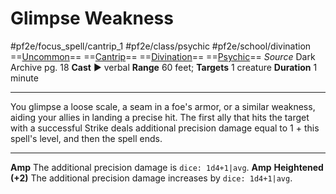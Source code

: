 # Glimpse Weakness
#pf2e/focus_spell/cantrip_1 #pf2e/class/psychic #pf2e/school/divination 
==[Uncommon](../../../../../TTRPGShare-Pathfinder-2E-Vault/rules/traits/uncommon.md)== ==[Cantrip](../../../../../TTRPGShare-Pathfinder-2E-Vault/rules/traits/cantrip.md)== ==[Divination](../../../../../TTRPGShare-Pathfinder-2E-Vault/rules/traits/divination.md)== ==[Psychic](../../../Traits/Psychic.md)==
*Source* Dark Archive pg. 18
**Cast** ► verbal
**Range** 60 feet; **Targets** 1 creature
**Duration** 1 minute

---
You glimpse a loose scale, a seam in a foe's armor, or a similar weakness, aiding your allies in landing a precise hit. The first ally that hits the target with a successful Strike deals additional precision damage equal to 1 + this spell's level, and then the spell ends.

---
**Amp** The additional precision damage is `dice: 1d4+1|avg`.
**Amp** **Heightened (+2)** The additional precision damage increases by `dice: 1d4+1|avg`.